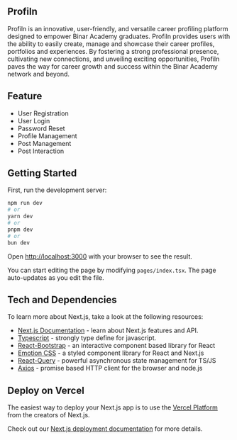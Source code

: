 ## Profiln

Profiln is an innovative, user-friendly, and versatile career profiling platform designed to empower Binar Academy graduates. Profiln provides users with the ability to easily create, manage and showcase their career profiles, portfolios and experiences. By fostering a strong professional presence, cultivating new connections, and unveiling exciting opportunities, Profiln paves the way for career growth and success within the Binar Academy network and beyond.

## Feature
- User Registration
- User Login
- Password Reset
- Profile Management
- Post Management
- Post Interaction


## Getting Started

First, run the development server:

```bash
npm run dev
# or
yarn dev
# or
pnpm dev
# or
bun dev
```

Open [http://localhost:3000](http://localhost:3000) with your browser to see the result.

You can start editing the page by modifying `pages/index.tsx`. The page auto-updates as you edit the file.

## Tech and Dependencies

To learn more about Next.js, take a look at the following resources:

- [Next.js Documentation](https://nextjs.org/docs) - learn about Next.js features and API.
- [Typescript](https://www.typescriptlang.org/) - strongly type define for javascript.
- [React-Bootstrap](https://react-bootstrap.netlify.app/) - an interactive component based library for React
- [Emotion CSS](https://nextjs.org/learn) - a styled component library for React and Next.js
- [React-Query](https://nextjs.org/learn) - powerful asynchronous state management for TS/JS
- [Axios](https://nextjs.org/learn) - promise based HTTP client for the browser and node.js


## Deploy on Vercel

The easiest way to deploy your Next.js app is to use the [Vercel Platform](https://vercel.com/new?utm_medium=default-template&filter=next.js&utm_source=create-next-app&utm_campaign=create-next-app-readme) from the creators of Next.js.

Check out our [Next.js deployment documentation](https://nextjs.org/docs/deployment) for more details.
